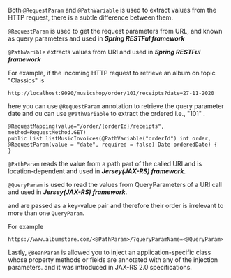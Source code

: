Both `@RequestParam` and `@PathVariable` is used to extract values from the HTTP request, there is a subtle difference between them.<br>

`@RequestParam` is used to get the request parameters from URL, and known as query parameters and used in ***Spring RESTFul framework***<br>

`@PathVarible` extracts values from URI and used in ***Spring RESTFul framework***<br>

For example, if the incoming HTTP request to retrieve an album on topic "Classics" is
```
http://localhost:9090/musicshop/order/101/receipts?date=27-11-2020
```
here you can use `@RequestParam` annotation to retrieve the query parameter date and
ou can use `@PathVariable` to extract the ordered i.e., "101" .

```
@RequestMapping(value="/order/{orderId}/receipts", method=RequestMethod.GET)
public List listMusicInvoices(@PathVariable("orderId") int order,
@RequestParam(value = "date", required = false) Date orderedDate) {
}
```

`@PathParam` reads the value from a path part of the called URI and is location-dependent and used in ***Jersey(JAX-RS) framework***.<br>

`@QueryParam` is used to read the values from QueryParameters of a URI call and used in ***Jersey(JAX-RS) framework***.<br>

and are passed as a key-value pair and therefore their order is irrelevant to more than one `QueryParam`.<br>

For example
```
https://www.albumstore.com/<@PathParam>/?queryParamName=<@QueryParam>
```
Lastly, `@BeanParam` is allowed you to inject an application-specific class whose property methods or fields are annotated with any of the injection parameters. and it was introduced in JAX-RS 2.0 specifications.